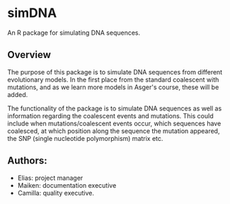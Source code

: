 # simDNA
An R package for simulating DNA sequences.

## Overview
The purpose of this package is to simulate DNA sequences from different evolutionary models. In the first place from the standard coalescent with mutations, and as we learn more models in Asger's course, these will be added. 

The functionality of the package is to simulate DNA sequences as well as information regarding the coalescent events and mutations. This could include when mutations/coalescent events occur, which sequences have coalesced, at which position along the sequence the mutation appeared, the SNP (single nucleotide polymorphism) matrix etc.

## Authors:
- Elias: project manager
- Maiken: documentation executive
- Camilla: quality executive.
